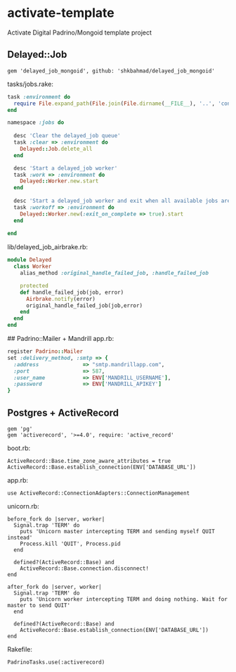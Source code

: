 activate-template
=================

Activate Digital Padrino/Mongoid template project

## Delayed::Job
```
gem 'delayed_job_mongoid', github: 'shkbahmad/delayed_job_mongoid'
```

tasks/jobs.rake:
```ruby
task :environment do
  require File.expand_path(File.join(File.dirname(__FILE__), '..', 'config', 'boot.rb'))
end

namespace :jobs do
  
  desc 'Clear the delayed_job queue'
  task :clear => :environment do
    Delayed::Job.delete_all
  end

  desc 'Start a delayed_job worker'
  task :work => :environment do
    Delayed::Worker.new.start
  end
  
  desc 'Start a delayed_job worker and exit when all available jobs are complete'
  task :workoff => :environment do
    Delayed::Worker.new(:exit_on_complete => true).start
  end  
  
end
```

lib/delayed_job_airbrake.rb:
```ruby
module Delayed
  class Worker
    alias_method :original_handle_failed_job, :handle_failed_job

    protected
    def handle_failed_job(job, error)
      Airbrake.notify(error)
      original_handle_failed_job(job,error)
    end
  end
end
```

## Padrino::Mailer + Mandrill
app.rb:
```ruby
register Padrino::Mailer
set :delivery_method, :smtp => { 
  :address              => "smtp.mandrillapp.com",
  :port                 => 587,
  :user_name            => ENV['MANDRILL_USERNAME'],
  :password             => ENV['MANDRILL_APIKEY']
} 
```

## Postgres + ActiveRecord
```
gem 'pg'
gem 'activerecord', '>=4.0', require: 'active_record'
```

boot.rb:
```
ActiveRecord::Base.time_zone_aware_attributes = true
ActiveRecord::Base.establish_connection(ENV['DATABASE_URL'])
```

app.rb:
```
use ActiveRecord::ConnectionAdapters::ConnectionManagement
```

unicorn.rb:
```
before_fork do |server, worker|
  Signal.trap 'TERM' do
    puts 'Unicorn master intercepting TERM and sending myself QUIT instead'
    Process.kill 'QUIT', Process.pid
  end

  defined?(ActiveRecord::Base) and
    ActiveRecord::Base.connection.disconnect!
end

after_fork do |server, worker|
  Signal.trap 'TERM' do
    puts 'Unicorn worker intercepting TERM and doing nothing. Wait for master to send QUIT'
  end

  defined?(ActiveRecord::Base) and
    ActiveRecord::Base.establish_connection(ENV['DATABASE_URL'])
end
```

Rakefile:
```
PadrinoTasks.use(:activerecord)
```

